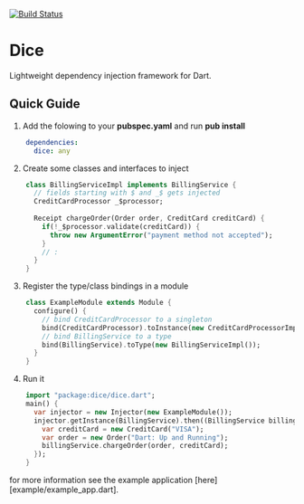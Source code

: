 [![Build Status](https://drone.io/github.com/ltackmann/dice/status.png)](https://drone.io/github.com/ltackmann/dice/latest)

Dice
====
Lightweight dependency injection framework for Dart.

Quick Guide
-----------

1. Add the folowing to your **pubspec.yaml** and run **pub install**
```yaml
    dependencies:
      dice: any
```

2. Create some classes and interfaces to inject
```dart
	class BillingServiceImpl implements BillingService {
	  // fields starting with $ and _$ gets injected
	  CreditCardProcessor _$processor;
	  
	  Receipt chargeOrder(Order order, CreditCard creditCard) {
	    if(!_$processor.validate(creditCard)) {
	      throw new ArgumentError("payment method not accepted");
	    }
	    // :
	  }
	}
```

3. Register the type/class bindings in a module
```dart
	class ExampleModule extends Module {
	  configure() {
	    // bind CreditCardProcessor to a singleton
	    bind(CreditCardProcessor).toInstance(new CreditCardProcessorImpl());
	    // bind BillingService to a type
	    bind(BillingService).toType(new BillingServiceImpl());
	  }
	}
```

4. Run it
```dart
    import "package:dice/dice.dart";
    main() {
	  var injector = new Injector(new ExampleModule());
	  injector.getInstance(BillingService).then((BillingService billingService) {
	    var creditCard = new CreditCard("VISA");
	    var order = new Order("Dart: Up and Running");
	    billingService.chargeOrder(order, creditCard);
	  });
	}
```

for more information see the example application [here][example/example_app.dart].
